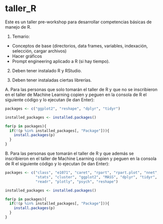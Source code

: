 # taller_R

Este es un taller pre-workshop para desarrollar competencias básicas de manejo de R.

1. Temario:
- Conceptos de base (directorios, data frames, variables, indexación, selección, cargar archivos)
- Hacer gráficos
- Prompt engineering aplicado a R (si hay tiempo).

2. Deben tener instalado R y RStudio.

3. Deben tener instaladas ciertas librerías.

A. Para las personas que solo tomarán el taller de R y que no se inscribieron en el taller de Machine Learning copien y peguen en la consola de R el siguiente código y lo ejecutan (le dan Enter):

```R
packages <- c("ggplot2", "reshape", "dplyr", "tidyr")

installed_packages <- installed.packages()

for(p in packages){
  if(!(p %in% installed_packages[, "Package"])){
    install.packages(p)
  }
}
```

B. Para las personas que tomarán el taller de R y que además se inscribieron en el taller de Machine Learning copien y peguen en la consola de R el siguiente código y lo ejecutan (le dan Enter):

```R
packages <- c("class", "e1071", "caret", "rpart", "rpart.plot", "nnet", 
              "stats", "cluster", "ggplot2", "MASS", "dplyr", "tidyr", 
              "readr", "plotly", "psych", "reshape")

installed_packages <- installed.packages()

for(p in packages){
  if(!(p %in% installed_packages[, "Package"])){
    install.packages(p)
  }
}
```